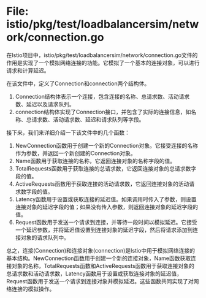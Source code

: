# File: istio/pkg/test/loadbalancersim/network/connection.go

在Istio项目中，istio/pkg/test/loadbalancersim/network/connection.go文件的作用是实现了一个模拟网络连接的功能。它模拟了一个基本的连接对象，可以进行请求和计算延迟。

在该文件中，定义了Connection和connection两个结构体。

1. Connection结构体表示一个连接，包含连接的名称、总请求数、活动请求数、延迟以及请求队列。
2. connection结构体实现了Connection接口，并包含了实际的连接信息，如名称、总请求数、活动请求数、延迟和请求队列等字段。

接下来，我们来详细介绍一下该文件中的几个函数：

1. NewConnection函数用于创建一个新的Connection对象。它接受连接的名称作为参数，并返回一个新创建的Connection对象。
2. Name函数用于获取连接的名称，它返回连接对象的名称字段的值。
3. TotalRequests函数用于获取连接的总请求数，它返回连接对象的总请求数字段的值。
4. ActiveRequests函数用于获取连接的活动请求数，它返回连接对象的活动请求数字段的值。
5. Latency函数用于设置或获取连接的延迟值。如果调用时传入了参数，则设置连接对象的延迟字段的值；如果没有传入参数，则返回连接对象的延迟字段的值。
6. Request函数用于发送一个请求到连接，并等待一段时间以模拟延迟。它接受一个延迟参数，并将延迟值设置到连接对象的延迟字段，然后将请求添加到连接对象的请求队列中。

总之，连接(Connection)和连接对象(connection)是Istio中用于模拟网络连接的基本结构。NewConnection函数用于创建一个新的连接对象，Name函数获取连接对象的名称，TotalRequests函数和ActiveRequests函数用于获取连接对象的总请求数和活动请求数，Latency函数用于设置或获取连接对象的延迟值，Request函数用于发送一个请求到连接对象并模拟延迟。这些函数共同实现了对网络连接的模拟操作。

